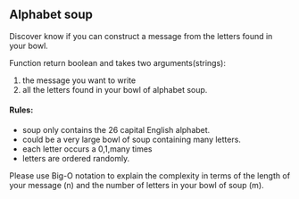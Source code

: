 ## Alphabet soup

Discover know if you can construct a message from the letters found in your bowl.

Function return boolean and takes two arguments(strings):

1. the message you want to write
2. all the letters found in your bowl of alphabet soup.  

#### Rules:

 * soup only contains the 26 capital English 
   alphabet.  
 * could be a very large bowl of soup 
   containing many letters.  
 * each letter occurs a 0,1,many times
 * letters are ordered randomly.

Please use Big-O notation to explain the complexity in terms of the length of your message (n) and the number of letters in your bowl of soup (m).
